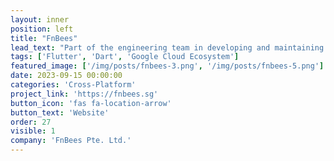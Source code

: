```yaml
---
layout: inner
position: left
title: "FnBees"
lead_text: "Part of the engineering team in developing and maintaining a tech ecosystem which is designed to optimize operations in restaurants and F&B operators."
tags: ['Flutter', 'Dart', 'Google Cloud Ecosystem']
featured_image: ['/img/posts/fnbees-3.png', '/img/posts/fnbees-5.png']
date: 2023-09-15 00:00:00
categories: 'Cross-Platform'
project_link: 'https://fnbees.sg'
button_icon: 'fas fa-location-arrow'
button_text: 'Website'
order: 27
visible: 1
company: 'FnBees Pte. Ltd.'
---
```

